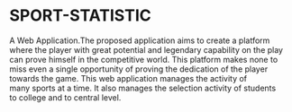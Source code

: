 # SPORT-STATISTIC
A Web Application.The proposed application aims to create a platform where the player with great potential and legendary capability on the play can prove himself in the competitive world. This platform makes none to miss even a single opportunity of proving the dedication of the player towards the game. This web application manages the activity of many sports at a time. It also manages the selection activity of students to college and to central level.

